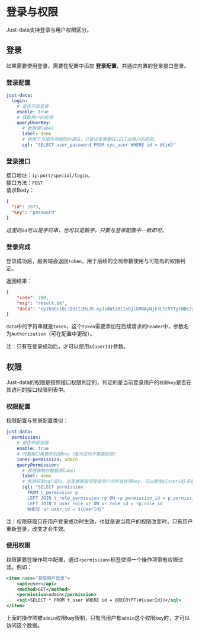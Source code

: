 # 登录与权限

Just-data支持登录与用户权限区分。

## 登录

如果需要使用登录，需要在配置中添加 __登录配置__，并通过内置的登录接口登录。

### 登录配置

```yaml
just-data:
  login:
    # 是否开启登录
    enable: true
    # 获取用户的密钥
    queryUserKey:
      # 数据源label
      label: demo
      # 使用了与操作项相同的语法，只是这里需要SELECT出用户的密钥。
      sql: "SELECT user_password FROM sys_user WHERE id = @{id}"
```

### 登录接口

接口地址：`ip:port/special/login`，  
接口方法：`POST`  
请求Body：

```json
{
  "id": 2873,
  "key": "password"
}
```
*这里的`id`可以是字符串，也可以是数字，只要与登录配置中一致即可。*

### 登录完成

登录成功后，服务端会返回`token`，用于后续的全局参数使用与可能有的权限判定。

返回结果：

```json
{
    "code": 200,
    "msg": "result.ok",
    "data": "eyJhbGciOiJIUzI1NiJ9.eyJzdWIiOiIxOjlkMDAyNjk3LTc5YTgtNDc2Zi1iNjQ3LWY1NjVjOGUwZGNmNiJ9.OWkiHSiDgS_fehnMP2mtMJj34uSBc4mciRXLe1L5_rU"
}
```

`data`中的字符串就是`token`，这个`token`需要添加在后续请求的`header`中，参数名为`Authorization`（可在配置中更改）。

注：只有在登录成功后，才可以使用`${userId}`参数。

## 权限

Just-data的权限是按照接口权限判定的，判定的是当前登录用户的`权限key`是否在其访问的接口权限列表中。

### 权限配置

权限配置与登录配置类似：

```yaml
just-data:
  permission:
    # 是否开启权限
    enable: true
    # 内置接口需要的权限key（值为空则不需要权限）
    inner-permission: admin
    queryPermission:
      # 权限获取的数据源label
      label: demo
      # 权限获取sql语句。这里需要取得登录用户的所有权限key，可以使用${userId}变量来替换登录用户ID
      sql: "SELECT permission
        FROM t_permission p
        LEFT JOIN t_role_permission rp ON rp.permission_id = p.permission_id
        LEFT JOIN t_user_role ur ON ur.role_id = rp.role_id
        WHERE ur.user_id = ${userId}"
```

注：权限获取只在用户登录成功时生效，也就是说当用户的权限改变时，只有用户重新登录，改变才会生效。

### 使用权限

权限需要在操作项中配置，通过`<permission>`标签使得一个操作项带有权限过滤。例如：

```xml
<item name="获取用户信息">
    <api>user</api>
    <method>GET</method>
    <permission>admin</permission>
    <sql>SELECT * FROM t_user WHERE id = @DECRYPT(#{userId})</sql>
</item>
```

上面的操作项被`admin`权限key限制，只有当用户有`admin`这个权限key时，才可以访问这个数据。
